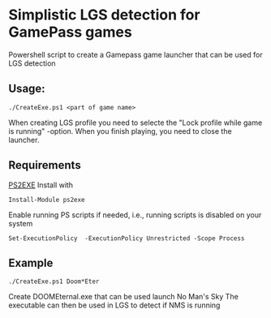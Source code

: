 # Simplistic LGS detection for GamePass games
Powershell script to create a Gamepass game  launcher that can be used for  LGS detection

## Usage:
```
./CreateExe.ps1 <part of game name>
```

When creating LGS profile you need to selecte the "Lock profile while game is running" -option. When you finish playing, you need to close the launcher.

  
## Requirements
 
  [PS2EXE](https://github.com/MScholtes/PS2EXE)
  Install with 
```
Install-Module ps2exe
```

  Enable running PS scripts if needed, i.e., running scripts is disabled on your system 
```
Set-ExecutionPolicy  -ExecutionPolicy Unrestricted -Scope Process
```

## Example 
```
./CreateExe.ps1 Doom*Eter
```
  Create DOOMEternal.exe that can be  used launch No Man's Sky
  The executable can then be used in LGS to detect if NMS is running
  
  
